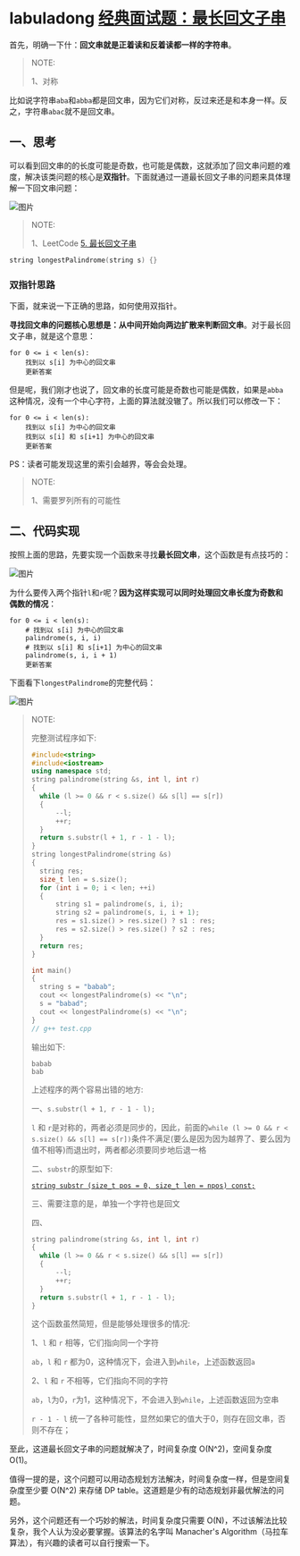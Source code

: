 # labuladong [经典面试题：最长回文子串](https://mp.weixin.qq.com/s/ux6VSWAPwgOS32xlScr2kQ)

首先，明确一下什：**回文串就是正着读和反着读都一样的字符串**。

> NOTE: 
>
> 1、对称

比如说字符串`aba`和`abba`都是回文串，因为它们对称，反过来还是和本身一样。反之，字符串`abac`就不是回文串。

## 一、思考

可以看到回文串的的长度可能是奇数，也可能是偶数，这就添加了回文串问题的难度，解决该类问题的核心是**双指针**。下面就通过一道最长回文子串的问题来具体理解一下回文串问题：

![图片](https://mmbiz.qpic.cn/mmbiz_png/map09icNxZ4lLwdm05DtOeOPia4eSQF3HJWKPuI6XXSumtytXXkvgQPwO1szjiaWicF84yMiaIwmFyRic4RmocZz3qvw/640?wx_fmt=png&tp=webp&wxfrom=5&wx_lazy=1&wx_co=1)

> NOTE: 
>
> 1、LeetCode [5. 最长回文子串](https://leetcode.cn/problems/longest-palindromic-substring/)



```c++
string longestPalindrome(string s) {}
```

### 双指针思路

下面，就来说一下正确的思路，如何使用双指针。

**寻找回文串的问题核心思想是：从中间开始向两边扩散来判断回文串**。对于最长回文子串，就是这个意思：

```pseudocode
for 0 <= i < len(s):
    找到以 s[i] 为中心的回文串
    更新答案
```

但是呢，我们刚才也说了，回文串的长度可能是奇数也可能是偶数，如果是`abba`这种情况，没有一个中心字符，上面的算法就没辙了。所以我们可以修改一下：

```pseudocode
for 0 <= i < len(s):
    找到以 s[i] 为中心的回文串
    找到以 s[i] 和 s[i+1] 为中心的回文串
    更新答案
```

PS：读者可能发现这里的索引会越界，等会会处理。

> NOTE: 
>
> 1、需要罗列所有的可能性

## 二、代码实现

按照上面的思路，先要实现一个函数来寻找**最长回文串**，这个函数是有点技巧的：

![图片](https://mmbiz.qpic.cn/mmbiz_png/map09icNxZ4lLwdm05DtOeOPia4eSQF3HJ35jOicswr8BxewicbXvjKK3tpERQqORIqmJwddx7AXwxhjDm4QBicUoQw/640?wx_fmt=png&tp=webp&wxfrom=5&wx_lazy=1&wx_co=1)





为什么要传入两个指针`l`和`r`呢？**因为这样实现可以同时处理回文串长度为奇数和偶数的情况**：

```pseudocode
for 0 <= i < len(s):
    # 找到以 s[i] 为中心的回文串
    palindrome(s, i, i)
    # 找到以 s[i] 和 s[i+1] 为中心的回文串
    palindrome(s, i, i + 1)
    更新答案
```

下面看下`longestPalindrome`的完整代码：

![图片](https://mmbiz.qpic.cn/mmbiz_png/map09icNxZ4lLwdm05DtOeOPia4eSQF3HJrMaOf73LSz2lXRQZ6kNWibG1ugxn3JH2IzXaMF8etna8F7BLF48iamiag/640?wx_fmt=png&tp=webp&wxfrom=5&wx_lazy=1&wx_co=1)



> NOTE: 
>
> 完整测试程序如下:
>
> ```C++
> #include<string>
> #include<iostream>
> using namespace std;
> string palindrome(string &s, int l, int r)
> {
> 	while (l >= 0 && r < s.size() && s[l] == s[r])
> 	{
> 		--l;
> 		++r;
> 	}
> 	return s.substr(l + 1, r - 1 - l);
> }
> string longestPalindrome(string &s)
> {
> 	string res;
> 	size_t len = s.size();
> 	for (int i = 0; i < len; ++i)
> 	{
> 		string s1 = palindrome(s, i, i);
> 		string s2 = palindrome(s, i, i + 1);
> 		res = s1.size() > res.size() ? s1 : res;
> 		res = s2.size() > res.size() ? s2 : res;
> 	}
> 	return res;
> }
> 
> int main()
> {
> 	string s = "babab";
> 	cout << longestPalindrome(s) << "\n";
> 	s = "babad";
> 	cout << longestPalindrome(s) << "\n";
> }
> // g++ test.cpp
> ```
>
> 输出如下:
>
> ```
> babab
> bab
> ```
>
> 上述程序的两个容易出错的地方:
>
> 一、`s.substr(l + 1, r - 1 - l);`
>
> `l` 和 `r`是对称的，两者必须是同步的，因此，前面的`while (l >= 0 && r < s.size() && s[l] == s[r])`条件不满足(要么是因为因为越界了、要么因为值不相等)而退出时，两者都必须要同步地后退一格
>
> 二、`substr`的原型如下:
>
> [`string substr (size_t pos = 0, size_t len = npos) const;`](https://www.cplusplus.com/reference/string/string/substr/) 
>
> 三、需要注意的是，单独一个字符也是回文
>
> 四、
>
> ```c++
> string palindrome(string &s, int l, int r)
> {
> 	while (l >= 0 && r < s.size() && s[l] == s[r])
> 	{
> 		--l;
> 		++r;
> 	}
> 	return s.substr(l + 1, r - 1 - l);
> }
> ```
>
> 
>
> 这个函数虽然简短，但是能够处理很多的情况:
>
> 1、`l` 和 `r` 相等，它们指向同一个字符
>
> `ab`，`l` 和 `r` 都为0，这种情况下，会进入到`while`，上述函数返回`a`
>
> 2、`l` 和 `r` 不相等，它们指向不同的字符
>
> `ab`，`l`为0，`r`为1，这种情况下，不会进入到`while`，上述函数返回为空串
>
> 
>
> `r - 1 - l` 统一了各种可能性，显然如果它的值大于0，则存在回文串，否则不存在；
>
> 

至此，这道最长回文子串的问题就解决了，时间复杂度 O(N^2)，空间复杂度 O(1)。

值得一提的是，这个问题可以用动态规划方法解决，时间复杂度一样，但是空间复杂度至少要 O(N^2) 来存储 DP table。这道题是少有的动态规划非最优解法的问题。

另外，这个问题还有一个巧妙的解法，时间复杂度只需要 O(N)，不过该解法比较复杂，我个人认为没必要掌握。该算法的名字叫 Manacher's Algorithm（马拉车算法），有兴趣的读者可以自行搜索一下。